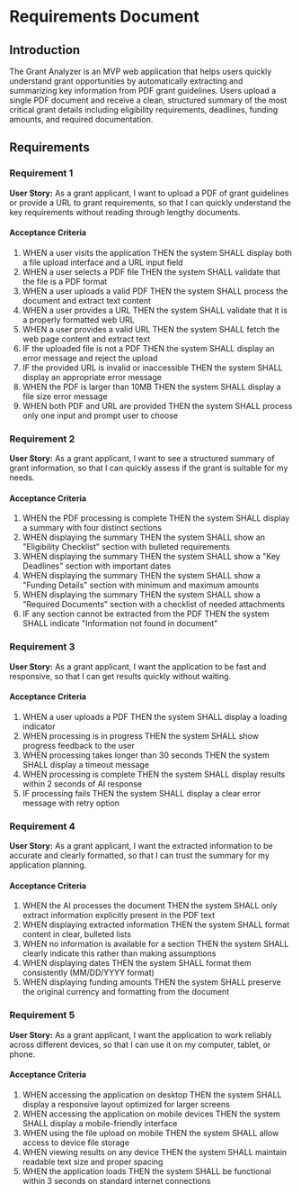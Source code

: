 # Requirements Document

## Introduction

The Grant Analyzer is an MVP web application that helps users quickly understand grant opportunities by automatically extracting and summarizing key information from PDF grant guidelines. Users upload a single PDF document and receive a clean, structured summary of the most critical grant details including eligibility requirements, deadlines, funding amounts, and required documentation.

## Requirements

### Requirement 1

**User Story:** As a grant applicant, I want to upload a PDF of grant guidelines or provide a URL to grant requirements, so that I can quickly understand the key requirements without reading through lengthy documents.

#### Acceptance Criteria

1. WHEN a user visits the application THEN the system SHALL display both a file upload interface and a URL input field
2. WHEN a user selects a PDF file THEN the system SHALL validate that the file is a PDF format
3. WHEN a user uploads a valid PDF THEN the system SHALL process the document and extract text content
4. WHEN a user provides a URL THEN the system SHALL validate that it is a properly formatted web URL
5. WHEN a user provides a valid URL THEN the system SHALL fetch the web page content and extract text
6. IF the uploaded file is not a PDF THEN the system SHALL display an error message and reject the upload
7. IF the provided URL is invalid or inaccessible THEN the system SHALL display an appropriate error message
8. WHEN the PDF is larger than 10MB THEN the system SHALL display a file size error message
9. WHEN both PDF and URL are provided THEN the system SHALL process only one input and prompt user to choose

### Requirement 2

**User Story:** As a grant applicant, I want to see a structured summary of grant information, so that I can quickly assess if the grant is suitable for my needs.

#### Acceptance Criteria

1. WHEN the PDF processing is complete THEN the system SHALL display a summary with four distinct sections
2. WHEN displaying the summary THEN the system SHALL show an "Eligibility Checklist" section with bulleted requirements
3. WHEN displaying the summary THEN the system SHALL show a "Key Deadlines" section with important dates
4. WHEN displaying the summary THEN the system SHALL show a "Funding Details" section with minimum and maximum amounts
5. WHEN displaying the summary THEN the system SHALL show a "Required Documents" section with a checklist of needed attachments
6. IF any section cannot be extracted from the PDF THEN the system SHALL indicate "Information not found in document"

### Requirement 3

**User Story:** As a grant applicant, I want the application to be fast and responsive, so that I can get results quickly without waiting.

#### Acceptance Criteria

1. WHEN a user uploads a PDF THEN the system SHALL display a loading indicator
2. WHEN processing is in progress THEN the system SHALL show progress feedback to the user
3. WHEN processing takes longer than 30 seconds THEN the system SHALL display a timeout message
4. WHEN processing is complete THEN the system SHALL display results within 2 seconds of AI response
5. IF processing fails THEN the system SHALL display a clear error message with retry option

### Requirement 4

**User Story:** As a grant applicant, I want the extracted information to be accurate and clearly formatted, so that I can trust the summary for my application planning.

#### Acceptance Criteria

1. WHEN the AI processes the document THEN the system SHALL only extract information explicitly present in the PDF text
2. WHEN displaying extracted information THEN the system SHALL format content in clear, bulleted lists
3. WHEN no information is available for a section THEN the system SHALL clearly indicate this rather than making assumptions
4. WHEN displaying dates THEN the system SHALL format them consistently (MM/DD/YYYY format)
5. WHEN displaying funding amounts THEN the system SHALL preserve the original currency and formatting from the document

### Requirement 5

**User Story:** As a grant applicant, I want the application to work reliably across different devices, so that I can use it on my computer, tablet, or phone.

#### Acceptance Criteria

1. WHEN accessing the application on desktop THEN the system SHALL display a responsive layout optimized for larger screens
2. WHEN accessing the application on mobile devices THEN the system SHALL display a mobile-friendly interface
3. WHEN using the file upload on mobile THEN the system SHALL allow access to device file storage
4. WHEN viewing results on any device THEN the system SHALL maintain readable text size and proper spacing
5. WHEN the application loads THEN the system SHALL be functional within 3 seconds on standard internet connections